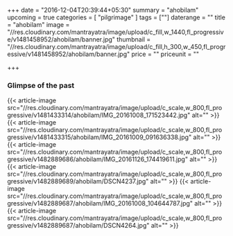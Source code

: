 +++
date = "2016-12-04T20:39:44+05:30"
summary = "ahobilam"
upcoming = true
categories = [ "pilgrimage" ]
tags = [""]
daterange = ""
title = "ahobilam"
image = "//res.cloudinary.com/mantrayatra/image/upload/c_fill,w_1440,fl_progressive/v1481458952/ahobilam/banner.jpg"
thumbnail = "//res.cloudinary.com/mantrayatra/image/upload/c_fill,h_300,w_450,fl_progressive/v1481458952/ahobilam/banner.jpg"
price = ""
priceunit = ""

+++

### Glimpse of the past
{{< article-image src="//res.cloudinary.com/mantrayatra/image/upload/c_scale,w_800,fl_progressive/v1481433314/ahobilam/IMG_20161008_171523442.jpg" alt="" >}}
{{< article-image src="//res.cloudinary.com/mantrayatra/image/upload/c_scale,w_800,fl_progressive/v1481433315/ahobilam/IMG_20161009_091636338.jpg" alt="" >}}
{{< article-image src="//res.cloudinary.com/mantrayatra/image/upload/c_scale,w_800,fl_progressive/v1482889686/ahobilam/IMG_20161126_174419611.jpg" alt="" >}}
{{< article-image src="//res.cloudinary.com/mantrayatra/image/upload/c_scale,w_800,fl_progressive/v1482889689/ahobilam/DSCN4237.jpg" alt="" >}}
{{< article-image src="//res.cloudinary.com/mantrayatra/image/upload/c_scale,w_800,fl_progressive/v1482889687/ahobilam/IMG_20161008_104644787.jpg" alt="" >}}
{{< article-image src="//res.cloudinary.com/mantrayatra/image/upload/c_scale,w_800,fl_progressive/v1482889687/ahobilam/DSCN4264.jpg" alt="" >}}

